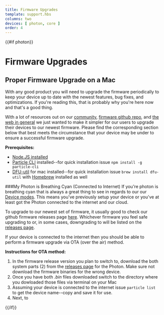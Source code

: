 ```yaml
---
title: Firmware Upgrades
template: support.hbs
columns: two
devices: [ photon, core ]
order: 4
---
```


{{#if photon}}

# Firmware Upgrades 

## Proper Firmware Upgrade on a Mac

With any good product you will need to upgrade the firmware periodically to keep your device up to date with the newest features, bug fixes, and optimizations. If you're reading this, that is probably why you're here now and that's a good thing.

With a lot of resources out on our [community](https://community.particle.io/), [firmware github repo](https://github.com/spark/firmware/releases), and [the web in general](http://lmgtfy.com/?q=particle) we just wanted to make it simpler for our users to upgrade their devices to our newest firmware. Please find the corresponding section below that best meets the circumstance that your device may be under to ensure a successful firmware upgrade.

**Prerequisites:**
- [Node.JS installed](https://nodejs.org/)
- [Particle CLI](https://github.com/spark/particle-cli) installed--for quick installation issue ```npm install -g particle-cli```
- [DFU-util](http://webcache.googleusercontent.com/search?q=cache:_XtenAD0iaIJ:brewformulas.org/DfuUtil+&cd=1&hl=en&ct=clnk&gl=us) for mac installed--for quick installation issue ```brew install dfu-util``` with [Homebrew](http://brew.sh/) installed as well


###My Photon is Breathing Cyan (Connected to Internet)
If you're photon is breathing cyan that is always a great thing to see in regards to our our [Device modes](/guide/getting-started/modes/photon). This means you've previously setup your device or you've at least got the Photon connected to the internet and our cloud. 

To upgrade to our newest set of firmware, it usually good to check our github firmware releases page [here](https://github.com/spark/firmware/releases).
Whichever firmware you feel safe upgrading to or, in some cases, downgrading to will be listed on the [releases page](https://github.com/spark/firmware/releases). 

If your device is connected to the internet then you should be able to perform a firmware upgrade via OTA (over the air) method.

**Instructions for OTA method:**

1. In the firmware release version you plan to switch to, download the both system parts (2) from the [releases page](https://github.com/spark/firmware/releases) for the Photon. Make sure not download the firmware binaries for the wrong device.
2. Once you have both *.bin* files downloaded switch to the directory where you dowloaded those files via terminal on your Mac
3. Assuming your device is connected to the internet issue ```particle list``` to get the device name--copy and save it for use.
4. Next, to   


{{/if}}